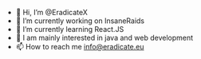 - 👋 Hi, I’m @EradicateX
- 👀 I’m currently working on InsaneRaids
- 🌱 I’m currently learning React.JS
- 💞️ I am mainly interested in java and web development
- 📫 How to reach me info@eradicate.eu

<!---
EradicateX/EradicateX is a ✨ special ✨ repository because its `README.md` (this file) appears on your GitHub profile.
You can click the Preview link to take a look at your changes.
--->
